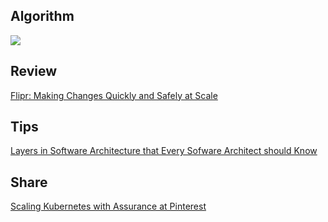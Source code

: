 ## Algorithm
![](https://img-blog.csdnimg.cn/c34a8198d8674df882e9a3e525d16bf7.png)

## Review
[Flipr: Making Changes Quickly and Safely at Scale](https://www.uber.com/en-KR/blog/flipr/)

## Tips

[Layers in Software Architecture that Every Sofware Architect should Know](https://levelup.gitconnected.com/layers-in-software-architecture-that-every-sofware-architect-should-know-76b2452b9d9a)


## Share

[Scaling Kubernetes with Assurance at Pinterest](https://medium.com/pinterest-engineering/scaling-kubernetes-with-assurance-at-pinterest-a23f821168da)